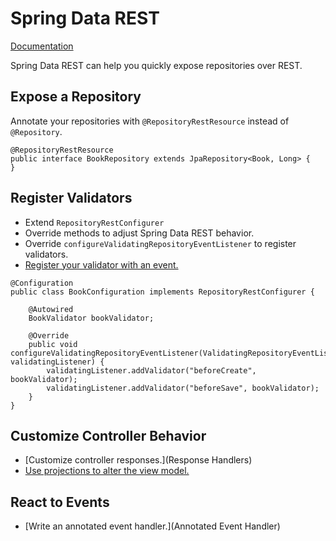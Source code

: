 # Spring Data REST

[Documentation]

Spring Data REST can help you quickly expose repositories over REST.

## Expose a Repository

Annotate your repositories with `@RepositoryRestResource` instead of
`@Repository`.

```
@RepositoryRestResource
public interface BookRepository extends JpaRepository<Book, Long> {
}
```

## Register Validators

* Extend `RepositoryRestConfigurer`
* Override methods to adjust Spring Data REST behavior.
* Override `configureValidatingRepositoryEventListener` to register validators.
* [Register your validator with an event.](Events)

```
@Configuration
public class BookConfiguration implements RepositoryRestConfigurer {

    @Autowired
    BookValidator bookValidator;

    @Override
    public void configureValidatingRepositoryEventListener(ValidatingRepositoryEventListener validatingListener) {
        validatingListener.addValidator("beforeCreate", bookValidator);
        validatingListener.addValidator("beforeSave", bookValidator);
    }
}
```

## Customize Controller Behavior

* [Customize controller responses.](Response Handlers)
* [Use projections to alter the view model.](Projections)

## React to Events

* [Write an annotated event handler.](Annotated Event Handler)

[Documentation]: https://docs.spring.io/spring-data/rest/docs/current/reference/html/
[Registering Validators]: https://docs.spring.io/spring-data/rest/docs/3.1.4.RELEASE/reference/html/#_assigning_validators_manually
[Events]: https://docs.spring.io/spring-data/rest/docs/3.1.4.RELEASE/reference/html/#events
[Response Handlers]: https://docs.spring.io/spring-data/rest/docs/current/reference/html/#customizing-sdr.overriding-sdr-response-handlers
[Projections]: https://docs.spring.io/spring-data/rest/docs/current/reference/html/#projections-excerpts
[Annotated Event Handler]: https://docs.spring.io/spring-data/rest/docs/current/reference/html/#_writing_an_annotated_handler
